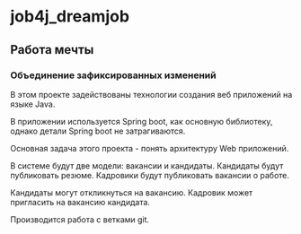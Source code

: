 # job4j_dreamjob

## Работа мечты

### Объединение зафиксированных изменений

В этом проекте задействованы технологии создания веб приложений на языке Java.

В приложении используется Spring boot, как основную библиотеку, однако детали Spring boot не затрагиваются.

Основная задача этого проекта - понять архитектуру Web приложений.

В системе будут две модели: вакансии и кандидаты. Кандидаты будут публиковать резюме. Кадровики будут публиковать вакансии о работе.

Кандидаты могут откликнуться на вакансию. Кадровик может пригласить на вакансию кандидата.

Производится работа с ветками git.